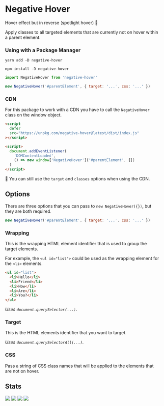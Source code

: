 # Negative Hover

Hover effect but in reverse (spotlight hover) 🔦

Apply classes to all targeted elements that are currently not on hover within a
parent element.

### Using with a Package Manager

```shell
yarn add -D negative-hover

npm install -D negative-hover
```

```js
import NegativeHover from 'negative-hover'

new NegativeHover('#parentElement', { target: '...', css: '...' })
```

### CDN

For this package to work with a CDN you have to call the `NegativeHover` class
on the window object.

```html
<script
  defer
  src="https://unpkg.com/negative-hover@latest/dist/index.js"
></script>

<script>
  document.addEventListener(
    'DOMContentLoaded',
    () => new window['NegativeHover']('#parentElement', {})
  )
</script>
```

🚀 You can still use the `target` and `classes` options when using the CDN.

## Options

There are three options that you can pass to `new NegativeHover({})`, but they
are both required.

```js
new NegativeHover('#parentElement', { target: '...', css: '...' })
```

### Wrapping

This is the wrapping HTML element identifier that is used to group the target
elements.

For example, the `<ul id="list">` could be used as the wrapping element for the
`<li>` elements.

```html
<ul id="list">
  <li>Hello</li>
  <li>Friend</li>
  <li>How</li>
  <li>Are</li>
  <li>You?</li>
</ul>
```

_Uses `document.querySelector(...)`._

### Target

This is the HTML elements identifier that you want to target.

_Uses `document.querySelectorAll(...)`._

### CSS

Pass a string of CSS class names that will be applied to the elements that are
not on hover.

## Stats

![](https://img.shields.io/bundlephobia/min/negative-hover)
![](https://img.shields.io/npm/v/negative-hover)
![](https://img.shields.io/npm/dt/negative-hover)
![](https://img.shields.io/github/license/markmead/negative-hover)
